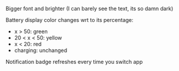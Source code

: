 Bigger font and brighter (I can barely see the text, its so damn dark)

Battery display color changes wrt to its percentage:
- x > 50: green
- 20 < x < 50: yellow
- x < 20: red
- charging: unchanged

Notification badge refreshes every time you switch app


